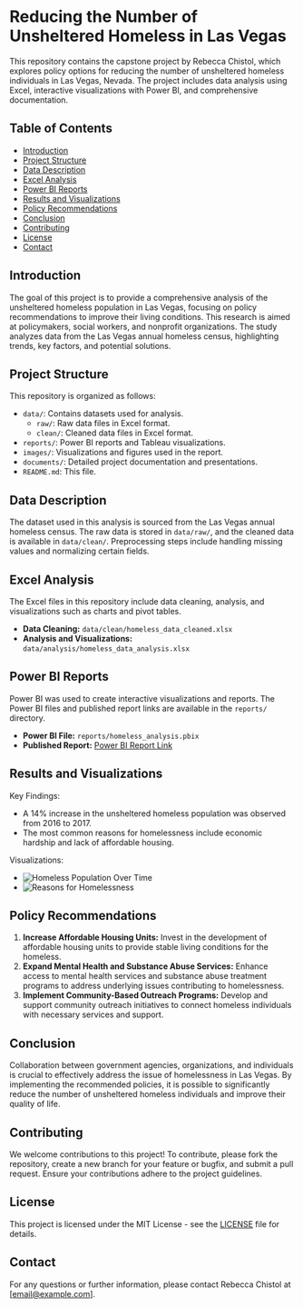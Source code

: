 # Reducing the Number of Unsheltered Homeless in Las Vegas

This repository contains the capstone project by Rebecca Chistol, which explores policy options for reducing the number of unsheltered homeless individuals in Las Vegas, Nevada. The project includes data analysis using Excel, interactive visualizations with Power BI, and comprehensive documentation.

## Table of Contents
- [Introduction](#introduction)
- [Project Structure](#project-structure)
- [Data Description](#data-description)
- [Excel Analysis](#excel-analysis)
- [Power BI Reports](#power-bi-reports)
- [Results and Visualizations](#results-and-visualizations)
- [Policy Recommendations](#policy-recommendations)
- [Conclusion](#conclusion)
- [Contributing](#contributing)
- [License](#license)
- [Contact](#contact)

## Introduction
The goal of this project is to provide a comprehensive analysis of the unsheltered homeless population in Las Vegas, focusing on policy recommendations to improve their living conditions. This research is aimed at policymakers, social workers, and nonprofit organizations. The study analyzes data from the Las Vegas annual homeless census, highlighting trends, key factors, and potential solutions.

## Project Structure
This repository is organized as follows:
- `data/`: Contains datasets used for analysis.
  - `raw/`: Raw data files in Excel format.
  - `clean/`: Cleaned data files in Excel format.
- `reports/`: Power BI reports and Tableau visualizations.
- `images/`: Visualizations and figures used in the report.
- `documents/`: Detailed project documentation and presentations.
- `README.md`: This file.

## Data Description
The dataset used in this analysis is sourced from the Las Vegas annual homeless census. The raw data is stored in `data/raw/`, and the cleaned data is available in `data/clean/`. Preprocessing steps include handling missing values and normalizing certain fields.

## Excel Analysis
The Excel files in this repository include data cleaning, analysis, and visualizations such as charts and pivot tables.
- **Data Cleaning:** `data/clean/homeless_data_cleaned.xlsx`
- **Analysis and Visualizations:** `data/analysis/homeless_data_analysis.xlsx`

## Power BI Reports
Power BI was used to create interactive visualizations and reports. The Power BI files and published report links are available in the `reports/` directory.
- **Power BI File:** `reports/homeless_analysis.pbix`
- **Published Report:** [Power BI Report Link](https://app.powerbi.com/view?r=xxxxxxxxxxxxx)

## Results and Visualizations
Key Findings:
- A 14% increase in the unsheltered homeless population was observed from 2016 to 2017.
- The most common reasons for homelessness include economic hardship and lack of affordable housing.

Visualizations:
- ![Homeless Population Over Time](images/homeless_population_over_time.png)
- ![Reasons for Homelessness](images/reasons_for_homelessness.png)

## Policy Recommendations
1. **Increase Affordable Housing Units:** Invest in the development of affordable housing units to provide stable living conditions for the homeless.
2. **Expand Mental Health and Substance Abuse Services:** Enhance access to mental health services and substance abuse treatment programs to address underlying issues contributing to homelessness.
3. **Implement Community-Based Outreach Programs:** Develop and support community outreach initiatives to connect homeless individuals with necessary services and support.

## Conclusion
Collaboration between government agencies, organizations, and individuals is crucial to effectively address the issue of homelessness in Las Vegas. By implementing the recommended policies, it is possible to significantly reduce the number of unsheltered homeless individuals and improve their quality of life.

## Contributing
We welcome contributions to this project! To contribute, please fork the repository, create a new branch for your feature or bugfix, and submit a pull request. Ensure your contributions adhere to the project guidelines.

## License
This project is licensed under the MIT License - see the [LICENSE](LICENSE) file for details.

## Contact
For any questions or further information, please contact Rebecca Chistol at [email@example.com].
